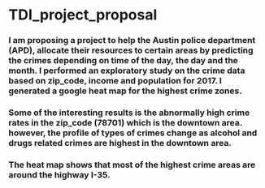 # TDI_project_proposal
###  I am proposing a project to help the Austin police  department (APD), allocate their resources to certain areas by predicting the crimes depending on time of the day, the day and the month. I performed an exploratory study on the crime data based on zip_code, income and population for 2017. I generated a google heat map for the highest crime zones.

### Some of the interesting results is the abnormally high crime rates in the zip_code (78701) which is the downtown area. however, the profile of types of crimes change as alcohol and drugs related crimes are highest in the downtown area.
### The heat map shows that most of the highest crime areas are around the highway I-35.
